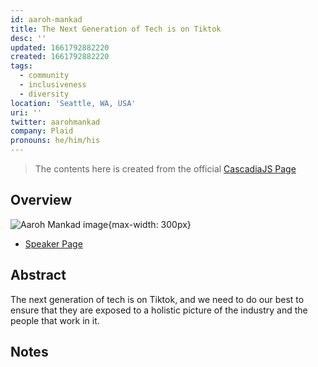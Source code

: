 ```yaml
---
id: aaroh-mankad
title: The Next Generation of Tech is on Tiktok
desc: ''
updated: 1661792882220
created: 1661792882220
tags:
  - community
  - inclusiveness
  - diversity
location: 'Seattle, WA, USA'
uri: ''
twitter: aarohmankad
company: Plaid
pronouns: he/him/his
---
```

> The contents here is created from the official [CascadiaJS Page](https://2022.cascadiajs.com/speakers/aaroh-mankad)

## Overview

![Aaroh Mankad image](https://create-4jr.begin.app/_static/2022/aaroh-mankad.jpg){max-width: 300px}
- [Speaker Page](https://2022.cascadiajs.com/speakers/aaroh-mankad)

## Abstract

The next generation of tech is on Tiktok, and we need to do our best to ensure that they are exposed to a holistic picture of the industry and the people that work in it.

## Notes